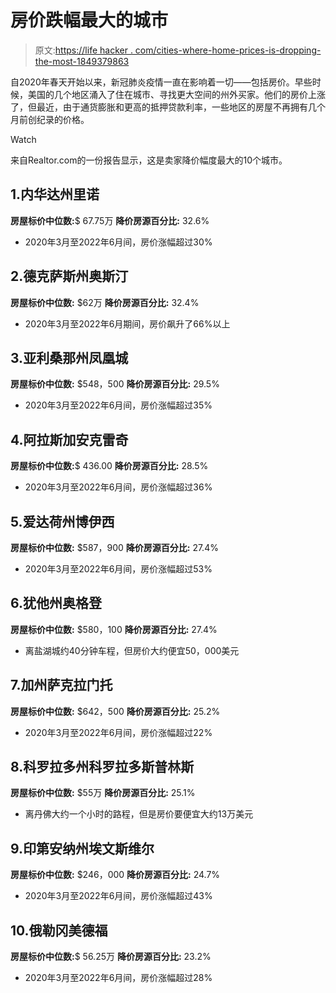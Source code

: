 # 房价跌幅最大的城市

> 原文:[https://life hacker . com/cities-where-home-prices-is-dropping-the-most-1849379863](https://lifehacker.com/cities-where-home-prices-are-dropping-the-most-1849379863)

自2020年春天开始以来，新冠肺炎疫情一直在影响着一切——包括房价。早些时候，美国的几个地区涌入了住在城市、寻找更大空间的州外买家。他们的房价上涨了，但最近，由于通货膨胀和更高的抵押贷款利率，一些地区的房屋不再拥有几个月前创纪录的价格。

Watch

来自Realtor.com的一份报告显示，这是卖家降价幅度最大的10个城市。

## 1.内华达州里诺

**房屋标价中位数:**$ 67.75万
**降价房源百分比:** 32.6%

*   2020年3月至2022年6月间，房价涨幅超过30%

## 2.德克萨斯州奥斯汀

**房屋标价中位数:** $62万
**降价房源百分比:** 32.4%

*   2020年3月至2022年6月期间，房价飙升了66%以上

## 3.亚利桑那州凤凰城

**房屋标价中位数:** $548，500
**降价房源百分比:** 29.5%

*   2020年3月至2022年6月间，房价涨幅超过35%

## 4.阿拉斯加安克雷奇

**房屋标价中位数:**$ 436.00
**降价房源百分比:** 28.5%

*   2020年3月至2022年6月间，房价涨幅超过36%

## 5.爱达荷州博伊西

**房屋标价中位数:** $587，900
**降价房源百分比:** 27.4%

*   2020年3月至2022年6月间，房价涨幅超过53%

## 6.犹他州奥格登

**房屋标价中位数:** $580，100
**降价房源百分比:** 27.4%

*   离盐湖城约40分钟车程，但房价大约便宜50，000美元

## 7.加州萨克拉门托

**房屋标价中位数:** $642，500
**降价房源百分比:** 25.2%

*   2020年3月至2022年6月间，房价涨幅超过22%

## 8.科罗拉多州科罗拉多斯普林斯

**房屋标价中位数:** $55万
**降价房源百分比:** 25.1%

*   离丹佛大约一个小时的路程，但是房价要便宜大约13万美元

## 9.印第安纳州埃文斯维尔

**房屋标价中位数:** $246，000
**降价房源百分比:** 24.7%

*   2020年3月至2022年6月间，房价涨幅超过43%

## 10.俄勒冈美德福

**房屋标价中位数:**$ 56.25万
**降价房源百分比:** 23.2%

*   2020年3月至2022年6月间，房价涨幅超过28%